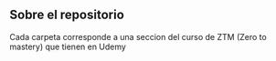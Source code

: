 ## Sobre el repositorio

Cada carpeta corresponde a una seccion del curso de ZTM (Zero to mastery) que tienen en Udemy